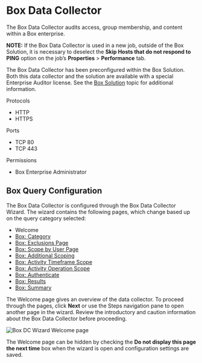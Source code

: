 # Box Data Collector

The Box Data Collector audits access, group membership, and content within a Box enterprise.

**NOTE:** If the Box Data Collector is used in a new job, outside of the Box Solution, it is
necessary to deselect the **Skip Hosts that do not respond to PING** option on the job’s
**Properties** > **Performance** tab.

The Box Data Collector has been preconfigured within the Box Solution. Both this data collector and
the solution are available with a special Enterprise Auditor license. See the
[Box Solution](/docs/accessanalyzer/11.6/solutions/box/overview.md)
topic for additional information.

Protocols

- HTTP
- HTTPS

Ports

- TCP 80
- TCP 443

Permissions

- Box Enterprise Administrator

## Box Query Configuration

The Box Data Collector is configured through the Box Data Collector Wizard. The wizard contains the
following pages, which change based up on the query category selected:

- Welcome
- [Box: Category](/docs/accessanalyzer/11.6/admin/datacollector/box/category.md)
- [Box: Exclusions Page](/docs/accessanalyzer/11.6/admin/datacollector/box/exclusions.md)
- [Box: Scope by User Page](/docs/accessanalyzer/11.6/admin/datacollector/box/scopebyuser.md)
- [Box: Additional Scoping](/docs/accessanalyzer/11.6/admin/datacollector/box/additionalscoping.md)
- [Box: Activity Timeframe Scope](/docs/accessanalyzer/11.6/admin/datacollector/box/activitytimeframescope.md)
- [Box: Activity Operation Scope](/docs/accessanalyzer/11.6/admin/datacollector/box/activityoperationscope.md)
- [Box: Authenticate](/docs/accessanalyzer/11.6/admin/datacollector/box/authenticate.md)
- [Box: Results](/docs/accessanalyzer/11.6/admin/datacollector/box/results.md)
- [Box: Summary](/docs/accessanalyzer/11.6/admin/datacollector/box/summary.md)

The Welcome page gives an overview of the data collector. To proceed through the pages, click
**Next** or use the Steps navigation pane to open another page in the wizard. Review the
introductory and caution information about the Box Data Collector before proceeding.

![Box DC Wizard Welcome page](/img/versioned_docs/activitymonitor_7.1/activitymonitor/install/welcome.webp)

The Welcome page can be hidden by checking the **Do not display this page the next time** box when
the wizard is open and configuration settings are saved.
